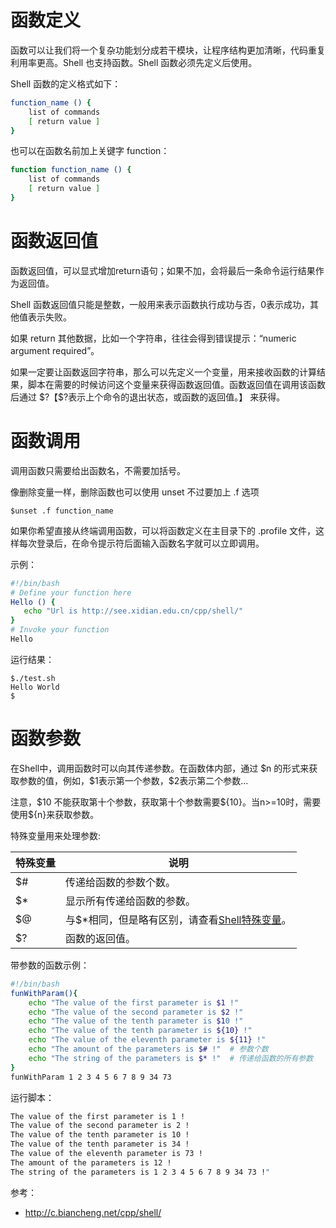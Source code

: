 # 函数定义

函数可以让我们将一个复杂功能划分成若干模块，让程序结构更加清晰，代码重复利用率更高。Shell 也支持函数。Shell 函数必须先定义后使用。

Shell 函数的定义格式如下：

```bash
function_name () {
    list of commands
    [ return value ]
}
```

也可以在函数名前加上关键字 function：

```bash
function function_name () {
    list of commands
    [ return value ]
}
```

# 函数返回值

函数返回值，可以显式增加return语句；如果不加，会将最后一条命令运行结果作为返回值。

Shell 函数返回值只能是整数，一般用来表示函数执行成功与否，0表示成功，其他值表示失败。

如果 return 其他数据，比如一个字符串，往往会得到错误提示：“numeric argument required”。

如果一定要让函数返回字符串，那么可以先定义一个变量，用来接收函数的计算结果，脚本在需要的时候访问这个变量来获得函数返回值。函数返回值在调用该函数后通过 \$?【\$?表示上个命令的退出状态，或函数的返回值。】 来获得。

# 函数调用

调用函数只需要给出函数名，不需要加括号。

像删除变量一样，删除函数也可以使用 unset 不过要加上 .f 选项

```
$unset .f function_name
```

如果你希望直接从终端调用函数，可以将函数定义在主目录下的 .profile 文件，这样每次登录后，在命令提示符后面输入函数名字就可以立即调用。

示例：

```bash
#!/bin/bash
# Define your function here
Hello () {
   echo "Url is http://see.xidian.edu.cn/cpp/shell/"
}
# Invoke your function
Hello
```

运行结果：

```
$./test.sh
Hello World
$
```

# 函数参数

在Shell中，调用函数时可以向其传递参数。在函数体内部，通过 \$n 的形式来获取参数的值，例如，\$1表示第一个参数，\$2表示第二个参数...

注意，\$10 不能获取第十个参数，获取第十个参数需要\${10}。当n>=10时，需要使用\${n}来获取参数。

特殊变量用来处理参数:

| 特殊变量 | 说明                                                         |
| -------- | ------------------------------------------------------------ |
| $#       | 传递给函数的参数个数。                                       |
| $*       | 显示所有传递给函数的参数。                                   |
| $@       | 与$*相同，但是略有区别，请查看[Shell特殊变量](http://c.biancheng.net/cpp/view/2739.html)。 |
| $?       | 函数的返回值。                                               |

带参数的函数示例：

```bash
#!/bin/bash
funWithParam(){
    echo "The value of the first parameter is $1 !"
    echo "The value of the second parameter is $2 !"
    echo "The value of the tenth parameter is $10 !"
    echo "The value of the tenth parameter is ${10} !"
    echo "The value of the eleventh parameter is ${11} !"
    echo "The amount of the parameters is $# !"  # 参数个数
    echo "The string of the parameters is $* !"  # 传递给函数的所有参数
}
funWithParam 1 2 3 4 5 6 7 8 9 34 73
```

运行脚本：

```bash
The value of the first parameter is 1 !
The value of the second parameter is 2 !
The value of the tenth parameter is 10 !
The value of the tenth parameter is 34 !
The value of the eleventh parameter is 73 !
The amount of the parameters is 12 !
The string of the parameters is 1 2 3 4 5 6 7 8 9 34 73 !"
```



参考：

- http://c.biancheng.net/cpp/shell/